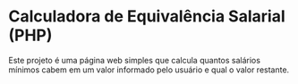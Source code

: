 # Calculadora de Equivalência Salarial (PHP)
Este projeto é uma página web simples que calcula quantos salários mínimos cabem em um valor informado pelo usuário e qual o valor restante.
